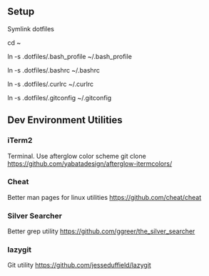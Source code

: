 ## Setup
Symlink dotfiles

cd ~

ln -s .dotfiles/.bash_profile ~/.bash_profile

ln -s  .dotfiles/.bashrc ~/.bashrc

ln -s  .dotfiles/.curlrc ~/.curlrc

ln -s  .dotfiles/.gitconfig ~/.gitconfig


## Dev Environment Utilities

### iTerm2
Terminal.
Use afterglow color scheme git clone https://github.com/yabatadesign/afterglow-itermcolors/

### Cheat
Better man pages for linux utilities
https://github.com/cheat/cheat

### Silver Searcher
Better grep utility
https://github.com/ggreer/the_silver_searcher

### lazygit
Git utility
https://github.com/jesseduffield/lazygit
